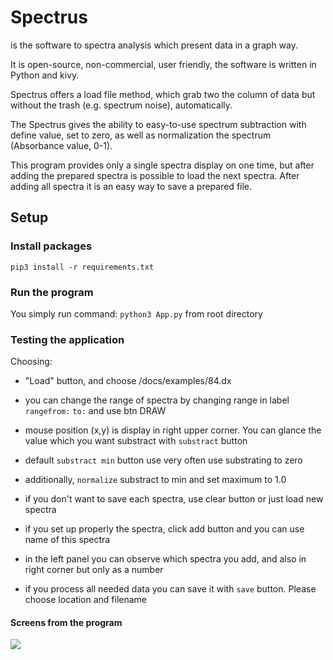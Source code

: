 # Spectrus
is the software to spectra analysis which present data in a graph way.

It is open-source, non-commercial, user friendly, the software is written in
Python and kivy.

Spectrus offers a load file method, which grab two
the column of data but without the trash (e.g. spectrum noise), automatically.

The Spectrus gives the ability to easy-to-use spectrum subtraction with define
value, set to zero, as well as normalization the spectrum (Absorbance value, 0-1).

This program provides only a single spectra display on one time, but after
adding the prepared spectra is possible to load the next spectra. After adding
all spectra it is an easy way to save a prepared file.
## Setup

### Install packages
`pip3 install -r requirements.txt`

### Run the program
You simply run command:
`python3 App.py` from root directory

### Testing the application
Choosing:
- "Load" button, and choose /docs/examples/84.dx

- you can change the range of spectra by changing range in label `rangefrom:` `to:` and use btn DRAW

- mouse position (x,y) is display in right upper corner. You can glance the value which you want substract with `substract` button

- default `substract min` button use very often use substrating to zero

- additionally, `normalize` substract to min and set maximum to 1.0

- if you don't want to save each spectra, use clear button or just load new spectra

- if you set up properly the spectra, click add button and you can use name of this spectra

- in the left panel you can observe which spectra you add, and also in right corner but only as a number

- if you process all needed data you can save it with `save` button. Please choose location and filename

#### Screens from the program
![](spectrus_screenshots.png)
